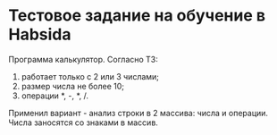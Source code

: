 # Тестовое задание на обучение в Habsida

Программа калькулятор.
Согласно ТЗ:
1. работает только с 2 или 3 числами;
2. размер числа не более 10;
3. операции *, -, *, /.

Применил вариант - анализ строки в 2 массива: числа и операции.
Числа заносятся со знаками в массив.
